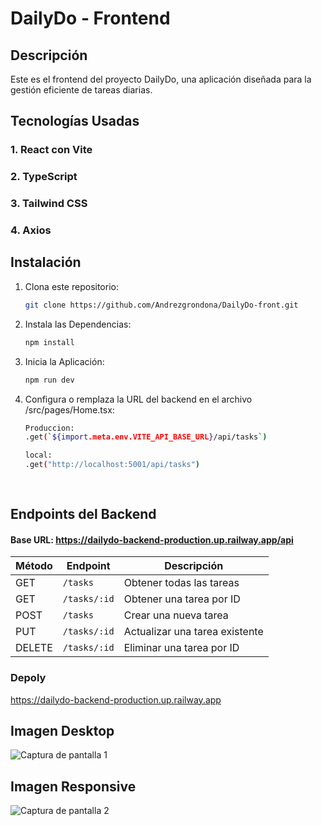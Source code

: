 # DailyDo - Frontend

## Descripción
Este es el frontend del proyecto DailyDo, una aplicación diseñada para la gestión eficiente de tareas diarias.



   

## Tecnologías Usadas

### 1. **React con Vite**
### 2. **TypeScript**

### 3. **Tailwind CSS**
### 4. **Axios**




## Instalación

1. Clona este repositorio:
   ```bash
   git clone https://github.com/Andrezgrondona/DailyDo-front.git

2. Instala las Dependencias:
   ```bash
   npm install

3. Inicia la Aplicación:
   ```bash
   npm run dev

3. Configura o remplaza  la URL del backend en el archivo /src/pages/Home.tsx:
   ```bash
   Produccion:
   .get(`${import.meta.env.VITE_API_BASE_URL}/api/tasks`)

   local:
   .get("http://localhost:5001/api/tasks")
 
 
##  Endpoints del Backend
#### Base URL: https://dailydo-backend-production.up.railway.app/api

| **Método** | **Endpoint**         | **Descripción**                 |
|------------|----------------------|---------------------------------|
| GET        | `/tasks`             | Obtener todas las tareas        |
| GET        | `/tasks/:id`         | Obtener una tarea por ID        |
| POST       | `/tasks`             | Crear una nueva tarea           |
| PUT        | `/tasks/:id`         | Actualizar una tarea existente  |
| DELETE     | `/tasks/:id`         | Eliminar una tarea por ID       |

 
 ### Depoly
https://dailydo-backend-production.up.railway.app

## Imagen Desktop
![Captura de pantalla 1](https://i.ibb.co/YZpnk9T/Captura-de-pantalla-2024-12-30-a-la-s-9-40-33-a-m.png)

## Imagen Responsive
![Captura de pantalla 2](https://i.ibb.co/gzWkHQF/Captura-de-pantalla-2024-12-30-a-la-s-9-41-01-a-m.png)
